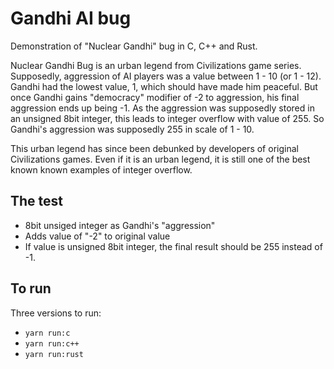 # Gandhi AI bug

Demonstration of "Nuclear Gandhi" bug in C, C++ and Rust.

Nuclear Gandhi Bug is an urban legend from Civilizations game series. Supposedly, aggression of AI players was a value between 1 - 10 (or 1 - 12). Gandhi had the lowest value, 1, which should have made him peaceful. But once Gandhi gains "democracy" modifier of -2 to aggression, his final aggression ends up being -1. As the aggression was supposedly stored in an unsigned 8bit integer, this leads to integer overflow with value of 255. So Gandhi's aggression was supposedly 255 in scale of 1 - 10.

This urban legend has since been debunked by developers of original Civilizations games. Even if it is an urban legend, it is still one of the best known known examples of integer overflow.

## The test

- 8bit unsiged integer as Gandhi's "aggression"
- Adds value of "-2" to original value
- If value is unsigned 8bit integer, the final result should be 255 instead of -1.

## To run

Three versions to run:
- `yarn run:c`
- `yarn run:c++`
- `yarn run:rust`
